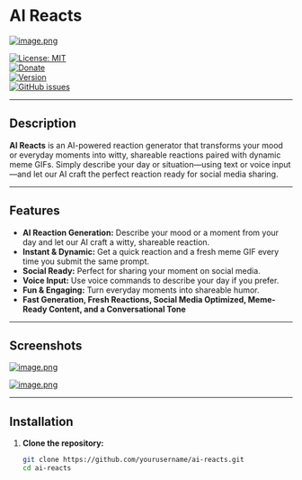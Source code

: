 # AI Reacts

[![image.png](https://i.postimg.cc/5t85X7w7/image.png)](https://postimg.cc/TyY5ScNg)

[![License: MIT](https://img.shields.io/badge/License-MIT-yellow.svg)](https://opensource.org/licenses/MIT)  
[![Donate](https://img.shields.io/badge/Donate-PayPal-blue.svg)](https://paypal.me/anshkabra)  
[![Version](https://img.shields.io/badge/Version-1.0.0-blue.svg)](https://github.com/yourusername/ai-reacts)  
[![GitHub issues](https://img.shields.io/github/issues/yourusername/ai-reacts)](https://github.com/yourusername/ai-reacts/issues)

---

## Description

**AI Reacts** is an AI-powered reaction generator that transforms your mood or everyday moments into witty, shareable reactions paired with dynamic meme GIFs. Simply describe your day or situation—using text or voice input—and let our AI craft the perfect reaction ready for social media sharing.

---

## Features

- **AI Reaction Generation:** Describe your mood or a moment from your day and let our AI craft a witty, shareable reaction.
- **Instant & Dynamic:** Get a quick reaction and a fresh meme GIF every time you submit the same prompt.
- **Social Ready:** Perfect for sharing your moment on social media.
- **Voice Input:** Use voice commands to describe your day if you prefer.
- **Fun & Engaging:** Turn everyday moments into shareable humor.
- **Fast Generation, Fresh Reactions, Social Media Optimized, Meme-Ready Content, and a Conversational Tone**

---

## Screenshots


[![image.png](https://i.postimg.cc/VLNFKF8v/image.png)](https://postimg.cc/c6VYHw6G)

[![image.png](https://i.postimg.cc/MpMmSKX8/image.png)](https://postimg.cc/CR0qC0jv)

---

## Installation

1. **Clone the repository:**

   ```bash
   git clone https://github.com/yourusername/ai-reacts.git
   cd ai-reacts
